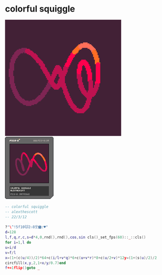 <h1>colorful squiggle</h1>

<img src='colorful_squiggle.gif'></img>
<img src='colorful_squiggle.png'></img>

``` Lua
-- colorful squiggle
-- alexthescott
-- 22/3/12

?"\^!5f10🐱2☉8웃🅾️:♥"
d=128
l,f,q,r,c,s=d*4,0,rnd(),rnd(),cos,sin cls()_set_fps(60)::_::cls()
for i=1,l do
u=i/d
v=f/l
x=(1+(c(u/4))/2)*64+c(i/l+v*q)*6+c(u+v*r)*8+c(u/2+v)*12y=(1+(s(u)/2)/2)*64+s(i/l+v*r)*6+s(u+v*q)*8+s(u/4+v/8/r)*8
circfill(x,y,2,1+x/y/0.7)end
f+=1flip()goto _
```

